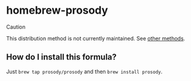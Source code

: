 homebrew-prosody
================

> [!CAUTION]
> This distribution method is not currently maintained. See [other methods](https://prosody.im/download/).

How do I install this formula?
--------------------------------
Just `brew tap prosody/prosody` and then `brew install prosody`.
